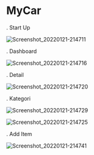# MyCar


. Start Up

![Screenshot_20220121-214711](https://user-images.githubusercontent.com/55027286/150549543-11311dce-c1d2-487c-9916-7c8a9078fc71.png)

. Dashboard

![Screenshot_20220121-214716](https://user-images.githubusercontent.com/55027286/150549877-97773077-5ade-4824-82b1-de3aa510318e.png)

. Detail

![Screenshot_20220121-214720](https://user-images.githubusercontent.com/55027286/150550046-d4f8c9c7-2f48-4543-83d9-05f586456d87.png)

. Kategori

![Screenshot_20220121-214729](https://user-images.githubusercontent.com/55027286/150550181-2bf91181-e0b1-442d-8b69-39bfe0921527.png)

![Screenshot_20220121-214725](https://user-images.githubusercontent.com/55027286/150550188-dda5970f-cf4a-4b30-a037-38656bf6bd00.png)

. Add Item

![Screenshot_20220121-214741](https://user-images.githubusercontent.com/55027286/150550257-02d3f741-e29c-4555-b294-b6c025816f1c.png)
